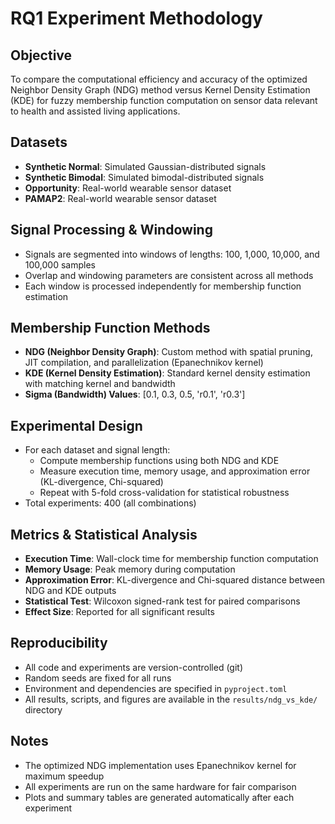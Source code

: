 # RQ1 Experiment Methodology

## Objective
To compare the computational efficiency and accuracy of the optimized Neighbor Density Graph (NDG) method versus Kernel Density Estimation (KDE) for fuzzy membership function computation on sensor data relevant to health and assisted living applications.

## Datasets
- **Synthetic Normal**: Simulated Gaussian-distributed signals
- **Synthetic Bimodal**: Simulated bimodal-distributed signals
- **Opportunity**: Real-world wearable sensor dataset
- **PAMAP2**: Real-world wearable sensor dataset

## Signal Processing & Windowing
- Signals are segmented into windows of lengths: 100, 1,000, 10,000, and 100,000 samples
- Overlap and windowing parameters are consistent across all methods
- Each window is processed independently for membership function estimation

## Membership Function Methods
- **NDG (Neighbor Density Graph)**: Custom method with spatial pruning, JIT compilation, and parallelization (Epanechnikov kernel)
- **KDE (Kernel Density Estimation)**: Standard kernel density estimation with matching kernel and bandwidth
- **Sigma (Bandwidth) Values**: [0.1, 0.3, 0.5, 'r0.1', 'r0.3']

## Experimental Design
- For each dataset and signal length:
    - Compute membership functions using both NDG and KDE
    - Measure execution time, memory usage, and approximation error (KL-divergence, Chi-squared)
    - Repeat with 5-fold cross-validation for statistical robustness
- Total experiments: 400 (all combinations)

## Metrics & Statistical Analysis
- **Execution Time**: Wall-clock time for membership function computation
- **Memory Usage**: Peak memory during computation
- **Approximation Error**: KL-divergence and Chi-squared distance between NDG and KDE outputs
- **Statistical Test**: Wilcoxon signed-rank test for paired comparisons
- **Effect Size**: Reported for all significant results

## Reproducibility
- All code and experiments are version-controlled (git)
- Random seeds are fixed for all runs
- Environment and dependencies are specified in `pyproject.toml`
- All results, scripts, and figures are available in the `results/ndg_vs_kde/` directory

## Notes
- The optimized NDG implementation uses Epanechnikov kernel for maximum speedup
- All experiments are run on the same hardware for fair comparison
- Plots and summary tables are generated automatically after each experiment 